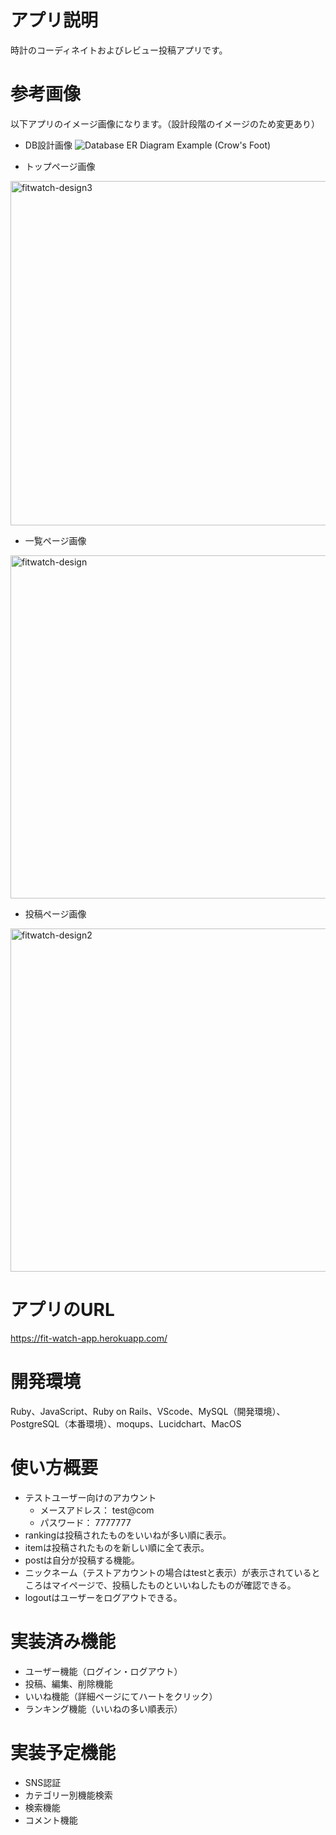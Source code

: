 # アプリ説明
時計のコーディネイトおよびレビュー投稿アプリです。


# 参考画像
以下アプリのイメージ画像になります。（設計段階のイメージのため変更あり）

- DB設計画像
![Database ER Diagram Example (Crow's Foot)](https://user-images.githubusercontent.com/49112822/65482771-0da79e80-ded5-11e9-8af5-87e4f4392a84.jpeg)

- トップページ画像
<img width="551" alt="fitwatch-design3" src="https://user-images.githubusercontent.com/49112822/65421229-329d0280-de3e-11e9-867c-f98583f5faf7.png">

- 一覧ページ画像
<img width="549" alt="fitwatch-design" src="https://user-images.githubusercontent.com/49112822/65421631-2b2a2900-de3f-11e9-881a-8476ffb08b33.png">

- 投稿ページ画像
<img width="549" alt="fitwatch-design2" src="https://user-images.githubusercontent.com/49112822/65421651-3bda9f00-de3f-11e9-88d1-775ebafbbe4c.png">

# アプリのURL
https://fit-watch-app.herokuapp.com/


# 開発環境
Ruby、JavaScript、Ruby on Rails、VScode、MySQL（開発環境）、PostgreSQL（本番環境）、moqups、Lucidchart、MacOS


# 使い方概要
- テストユーザー向けのアカウント
  - メースアドレス： test@com
  - パスワード： 7777777
- rankingは投稿されたものをいいねが多い順に表示。
- itemは投稿されたものを新しい順に全て表示。
- postは自分が投稿する機能。
- ニックネーム（テストアカウントの場合はtestと表示）が表示されているところはマイページで、投稿したものといいねしたものが確認できる。
- logoutはユーザーをログアウトできる。


# 実装済み機能
- ユーザー機能（ログイン・ログアウト）
- 投稿、編集、削除機能
- いいね機能（詳細ページにてハートをクリック）
- ランキング機能（いいねの多い順表示）


# 実装予定機能
- SNS認証
- カテゴリー別機能検索
- 検索機能
- コメント機能

